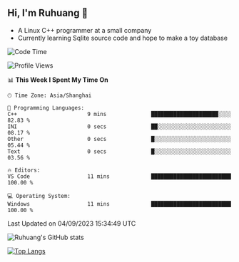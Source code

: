 ## Hi, I'm Ruhuang 👋

- A Linux C++ programmer at a small company
- Currently learning Sqlite source code and hope to make a toy database

<!--START_SECTION:waka-->
![Code Time](http://img.shields.io/badge/Code%20Time-47%20hrs%2051%20mins-blue)

![Profile Views](http://img.shields.io/badge/Profile%20Views-3-blue)

📊 **This Week I Spent My Time On** 

```text
🕑︎ Time Zone: Asia/Shanghai

💬 Programming Languages: 
C++                      9 mins              █████████████████████░░░░   82.83 % 
INI                      0 secs              ██░░░░░░░░░░░░░░░░░░░░░░░   08.17 % 
Other                    0 secs              █░░░░░░░░░░░░░░░░░░░░░░░░   05.44 % 
Text                     0 secs              █░░░░░░░░░░░░░░░░░░░░░░░░   03.56 % 

🔥 Editors: 
VS Code                  11 mins             █████████████████████████   100.00 % 

💻 Operating System: 
Windows                  11 mins             █████████████████████████   100.00 % 
```


 Last Updated on 04/09/2023 15:34:49 UTC
<!--END_SECTION:waka-->

![Ruhuang's GitHub stats](https://github-readme-stats.vercel.app/api?username=ruhuang2001&count_private=true&hide_title=true&show_icons=true&theme=vue)

[![Top Langs](https://github-readme-stats.vercel.app/api/top-langs/?username=ruhuang2001&layout=compact)](https://github.com/anuraghazra/github-readme-stats)
